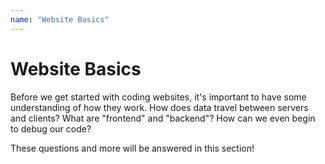 ```yaml
---
name: "Website Basics"
---
```


# Website Basics

Before we get started with coding websites, it's important to have some understanding of how they work. How does data travel between servers and clients? What are "frontend" and "backend"? How can we even begin to debug our code?

These questions and more will be answered in this section!